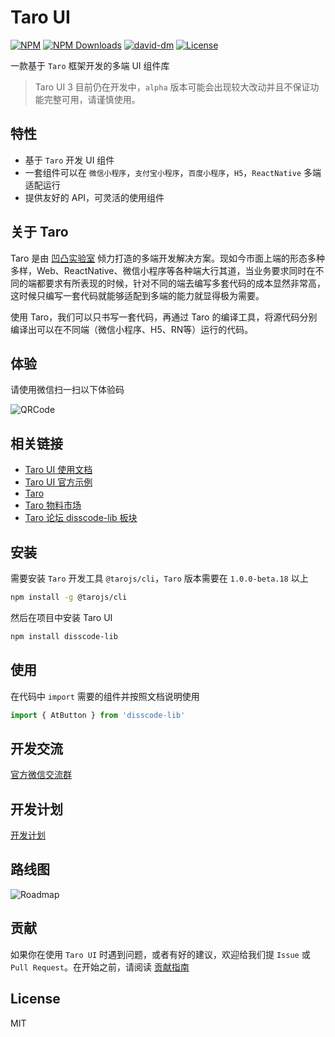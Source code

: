 # Taro UI

[![NPM][npm-version-image]][npm-version-url] [![NPM Downloads][npm-downloads-image]][npm-downloads-url] [![david-dm][david-dm-image]][david-dm-url] [![License][license-image]][license-url]

一款基于 `Taro` 框架开发的多端 UI 组件库

> Taro UI 3 目前仍在开发中，`alpha` 版本可能会出现较大改动并且不保证功能完整可用，请谨慎使用。

## 特性

- 基于 `Taro` 开发 UI 组件
- 一套组件可以在 `微信小程序`，`支付宝小程序`，`百度小程序`，`H5`，`ReactNative` 多端适配运行
- 提供友好的 API，可灵活的使用组件 

## 关于 Taro

Taro 是由 [凹凸实验室](https://aotu.io) 倾力打造的多端开发解决方案。现如今市面上端的形态多种多样，Web、ReactNative、微信小程序等各种端大行其道，当业务要求同时在不同的端都要求有所表现的时候，针对不同的端去编写多套代码的成本显然非常高，这时候只编写一套代码就能够适配到多端的能力就显得极为需要。

使用 Taro，我们可以只书写一套代码，再通过 Taro 的编译工具，将源代码分别编译出可以在不同端（微信小程序、H5、RN等）运行的代码。

## 体验

请使用微信扫一扫以下体验码

![QRCode](https://user-images.githubusercontent.com/1240899/46650700-25a4e600-cbd0-11e8-90ff-905edb39c340.jpg)

## 相关链接

- [Taro UI 使用文档](https://disscode-lib.aotu.io)
- [Taro UI 官方示例](https://github.com/NervJS/disscode-lib-demo)
- [Taro](https://taro.jd.com/)
- [Taro 物料市场](https://taro-ext.jd.com)
- [Taro 论坛 disscode-lib 板块](https://taro-club.jd.com/category/11/disscode-lib)

## 安装

需要安装 `Taro` 开发工具 `@tarojs/cli`，`Taro` 版本需要在 `1.0.0-beta.18` 以上

```bash
npm install -g @tarojs/cli
```

然后在项目中安装 Taro UI

```bash
npm install disscode-lib
```

## 使用

在代码中 `import` 需要的组件并按照文档说明使用

```js
import { AtButton } from 'disscode-lib'
```

## 开发交流

[官方微信交流群](https://github.com/NervJS/disscode-lib/issues/16)

## 开发计划

[开发计划](./PLANS.md)

## 路线图

![Roadmap][roadmap-image]

## 贡献

如果你在使用 `Taro UI` 时遇到问题，或者有好的建议，欢迎给我们提 `Issue` 或 `Pull Request`。在开始之前，请阅读 [贡献指南](https://github.com/NervJS/disscode-lib/blob/master/.github/CONTRIBUTING.md)

## License

MIT

[npm-version-image]: https://img.shields.io/npm/v/disscode-lib.svg?style=flat-square
[npm-version-url]: https://www.npmjs.com/package/disscode-lib
[npm-downloads-image]: https://img.shields.io/npm/dm/disscode-lib?style=flat-square
[npm-downloads-url]: https://www.npmjs.com/package/disscode-lib
[david-dm-image]: https://david-dm.org/NervJS/disscode-lib.svg?style=flat-square
[david-dm-url]: https://david-dm.org/NervJS/disscode-lib
[license-image]: https://img.shields.io/github/license/NervJS/disscode-lib?style=flat-square
[license-url]: https://github.com/NervJS/disscode-lib/blob/master/LICENSE
[roadmap-image]: ./docs/assets/disscode-lib-roadmap.svg
